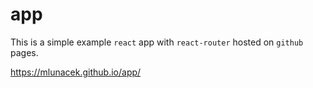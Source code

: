 # app

This is a simple example `react` app with `react-router` hosted on `github` pages.

https://mlunacek.github.io/app/
